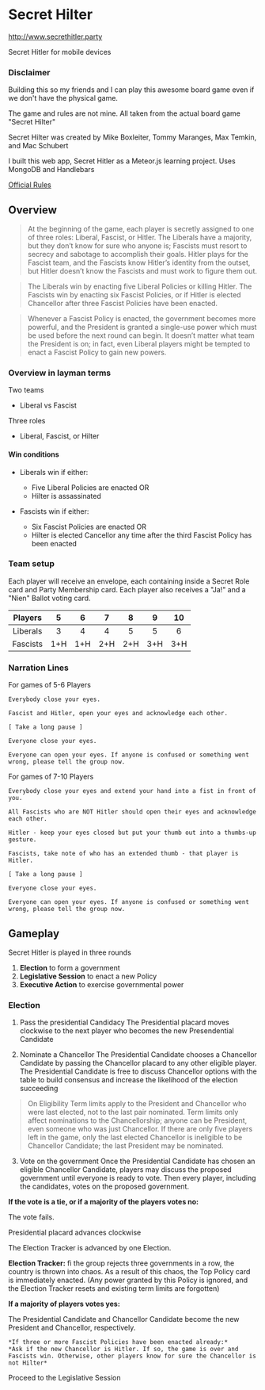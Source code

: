 # Secret Hilter

http://www.secrethitler.party

Secret Hitler for mobile devices

### Disclaimer

Building this so my friends and I can play this awesome board game even if we don't have the physical game.

The game and rules are not mine. All taken from the actual board game "Secret Hilter"

Secret Hilter was created by Mike Boxleiter, Tommy Maranges, Max Temkin, and Mac Schubert

I built this web app, Secret Hitler as a Meteor.js learning project. Uses MongoDB and Handlebars

[Official Rules](http://www.secrethitler.com/assets/Secret_Hitler_Rules.pdf)

## Overview

> At the beginning of the game, each player
  is secretly assigned to one of three roles:
  Liberal, Fascist, or Hitler. The Liberals have
  a majority, but they don’t know for sure who
  anyone is; Fascists must resort to secrecy and
  sabotage to accomplish their goals. Hitler plays
  for the Fascist team, and the Fascists know
  Hitler’s identity from the outset, but Hitler
  doesn’t know the Fascists and must work to
  figure them out.

> The Liberals win by enacting five Liberal
  Policies or killing Hitler. The Fascists win by
  enacting six Fascist Policies, or if Hitler is
  elected Chancellor after three Fascist Policies
  have been enacted.

> Whenever a Fascist Policy is enacted, the
  government becomes more powerful, and the
  President is granted a single-use power which
  must be used before the next round can begin. It
  doesn’t matter what team the President is on; in
  fact, even Liberal players might be tempted to
  enact a Fascist Policy to gain new powers.

### Overview in layman terms

Two teams
  - Liberal vs Fascist

Three roles
  - Liberal, Fascist, or Hilter

#### Win conditions
  - Liberals win if either:
    * Five Liberal Policies are enacted
    OR
    * Hilter is assassinated

  - Fascists win if either:
    * Six Fascist Policies are enacted
    OR
    * Hilter is elected Cancellor any time after the third Fascist Policy has been enacted

### Team setup

Each player will receive an envelope, each containing inside a Secret Role card and Party Membership card.
Each player also receives a "Ja!" and a "Nien" Ballot voting card.

| Players | 5 | 6 | 7 | 8 | 9 | 10 |
| :---: | :---: | :---: | :---: | :---: | :---: | :---: |
| Liberals | 3 | 4 | 4 | 5 | 5 | 6 |
| Fascists | 1+H | 1+H | 2+H | 2+H | 3+H | 3+H |

### Narration Lines

For games of 5-6 Players
```
Everybody close your eyes.

Fascist and Hitler, open your eyes and acknowledge each other.

[ Take a long pause ]

Everyone close your eyes.

Everyone can open your eyes. If anyone is confused or something went wrong, please tell the group now.
```

For games of 7-10 Players
```
Everybody close your eyes and extend your hand into a fist in front of you.

All Fascists who are NOT Hitler should open their eyes and acknowledge each other.

Hitler - keep your eyes closed but put your thumb out into a thumbs-up gesture.

Fascists, take note of who has an extended thumb - that player is Hitler.

[ Take a long pause ]

Everyone close your eyes.

Everyone can open your eyes. If anyone is confused or something went wrong, please tell the group now.
```

## Gameplay

Secret Hitler is played in three rounds
  1. **Election** to form a government
  2. **Legislative Session** to enact a new Policy
  3. **Executive Action** to exercise governmental power

### Election
  1. Pass the presidential Candidacy
    The Presidential placard moves clockwise to the next player who becomes the new Presendential Candidate

  2. Nominate a Chancellor
    The Presidential Candidate chooses a Chancellor Candidate by passing the Chancellor placard to any other eligible player. The Presidential Candidate is free to discuss Chancellor options with the table to build consensus and increase the likelihood of the election succeeding

  > On Eligibility
  > Term limits apply to the President and Chancellor who were last elected, not to the last pair nominated.
  > Term limits only affect nominations to the Chancellorship; anyone can be President, even someone who was just Chancellor.
  >If there are only five players left in the game, only the last elected Chancellor is ineligible to be Chancellor Candidate; the last President may be nominated.

  3. Vote on the government
    Once the Presidential Candidate has chosen an eligible Chancellor Candidate, players may discuss the proposed government until everyone is ready to vote.
    Then every player, including the candidates, votes on the proposed government.

  **If the vote is a tie, or if a majority of the players votes no:**

  The vote fails.

  Presidential placard advances clockwise

  The Election Tracker is advanced by one Election.

  **Election Tracker:** fi the group rejects three governments in a row, the country is thrown into chaos. As a result of this chaos, the Top Policy card is immediately enacted. (Any power granted by this Policy is ignored, and the Election Tracker resets and existing term limits are forgotten)

  **If a majority of players votes yes:**

  The Presidential Candidate and Chancellor Candidate become the new President and Chancellor, respectively.

    *If three or more Fascist Policies have been enacted already:*
    *Ask if the new Chancellor is Hitler. If so, the game is over and Fascists win. Otherwise, other players know for sure the Chancellor is not Hilter*

  Proceed to the Legislative Session
